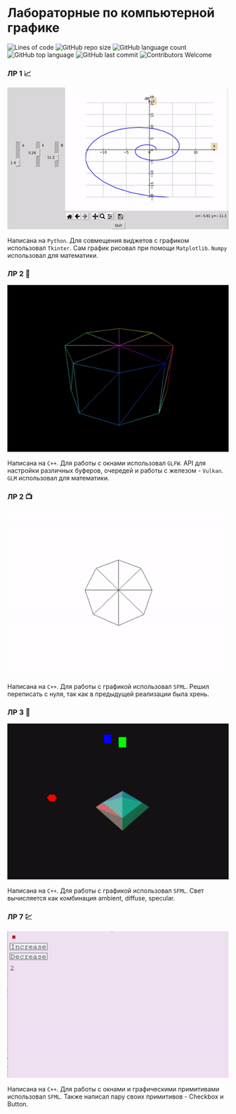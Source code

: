 # Лабораторные по компьютерной графике
![Lines of code](https://img.shields.io/tokei/lines/github/devepodete/kg_labs)
![GitHub repo size](https://img.shields.io/github/repo-size/devepodete/kg_labs)
![GitHub language count](https://img.shields.io/github/languages/count/devepodete/kg_labs)
![GitHub top language](https://img.shields.io/github/languages/top/devepodete/kg_labs?color=green)
![GitHub last commit](https://img.shields.io/github/last-commit/devepodete/kg_labs?color=yellow)
![Contributors Welcome](https://img.shields.io/badge/contributors-welcome-brightgreen)

### ЛР 1 :chart_with_upwards_trend:
![Gif Demo](https://github.com/devepodete/kg_labs/blob/main/lab1/gif/demonstrate.gif)

Написана на ```Python```. Для совмещения виджетов с графиком использовал ```Tkinter```. Сам график рисовал при помощи ```Matplotlib```. ```Numpy``` использовал для математики.


### ЛР 2 :volcano:
![Gif Demo](https://github.com/devepodete/kg_labs/blob/main/lab2/gif/demonstrate.gif)

Написана на ```C++```. Для работы с окнами использовал ```GLFW```. API для настройки различных буферов, очередей и работы с железом - ```Vulkan```. ```GLM``` использовал для математики.


### ЛР 2 :tv:
![Gif Demo](https://github.com/devepodete/kg_labs/blob/main/lab2v2/demo.gif)

Написана на ```C++```. Для работы с графикой использовал ```SFML```. Решил переписать с нуля, так как в предыдущей реализации была хрень.


### ЛР 3 :high_brightness:
![Gif Demo](https://github.com/devepodete/kg_labs/blob/main/lab3/demo.gif)

Написана на ```C++```. Для работы с графикой использовал ```SFML```. Свет вычисляется как комбинация ambient, diffuse, specular.


### ЛР 7 :chart:
![Gif Demo](https://github.com/devepodete/kg_labs/blob/main/lab7/gif/demonstrate.gif)

Написана на ```C++```. Для работы с окнами и графическими примитивами использовал ```SFML```. Также написал пару своих примитивов - Checkbox и Button.
